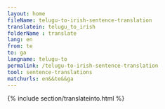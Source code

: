 ```yaml
---
layout: home
fileName: telugu-to-irish-sentence-translation
translatein: telugu_to_irish
folderName : translate
lang: en
from: te
to: ga
langname: telugu-to
permalink: /telugu-to-irish-sentence-translation
tool: sentence-translations
matchurls: en&&te&&ga
---
```

{% include section/translateinto.html %}
